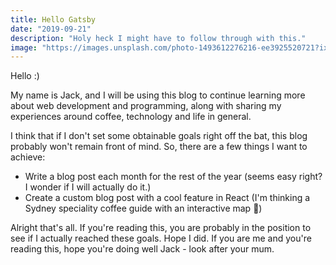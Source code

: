 ```yaml
---
title: Hello Gatsby
date: "2019-09-21"
description: "Holy heck I might have to follow through with this."
image: "https://images.unsplash.com/photo-1493612276216-ee3925520721?ixlib=rb-1.2.1&ixid=eyJhcHBfaWQiOjEyMDd9&auto=format&fit=crop&w=800&q=80"
---
```


Hello :)

My name is Jack, and I will be using this blog to continue learning more about web development and programming, along with sharing my experiences around coffee, technology and life in general.

I think that if I don't set some obtainable goals right off the bat, this blog probably won't remain front of mind. So,
there are a few things I want to achieve:

- Write a blog post each month for the rest of the year (seems easy right? I wonder if I will actually do it.)
- Create a custom blog post with a cool feature in React (I'm thinking a Sydney speciality coffee guide with an interactive map  🤔)

Alright that's all. If you're reading this, you are probably in the position to see if I actually reached these goals. Hope I did. If you are me and you're reading this, hope you're doing well Jack - look after your mum.
